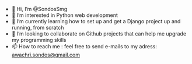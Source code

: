 - 👋 Hi, I’m @SondosSmg
- 👀 I’m interested in Python web development
- 🌱 I’m currently learning how to set up and get a Django project up and running, from scratch
- 💞️ I’m looking to collaborate on Github projects that can help me upgrade my programming skills
- 📫 How to reach me : feel free to send e-mails to my adress: awachri.sondos@gmail.com
